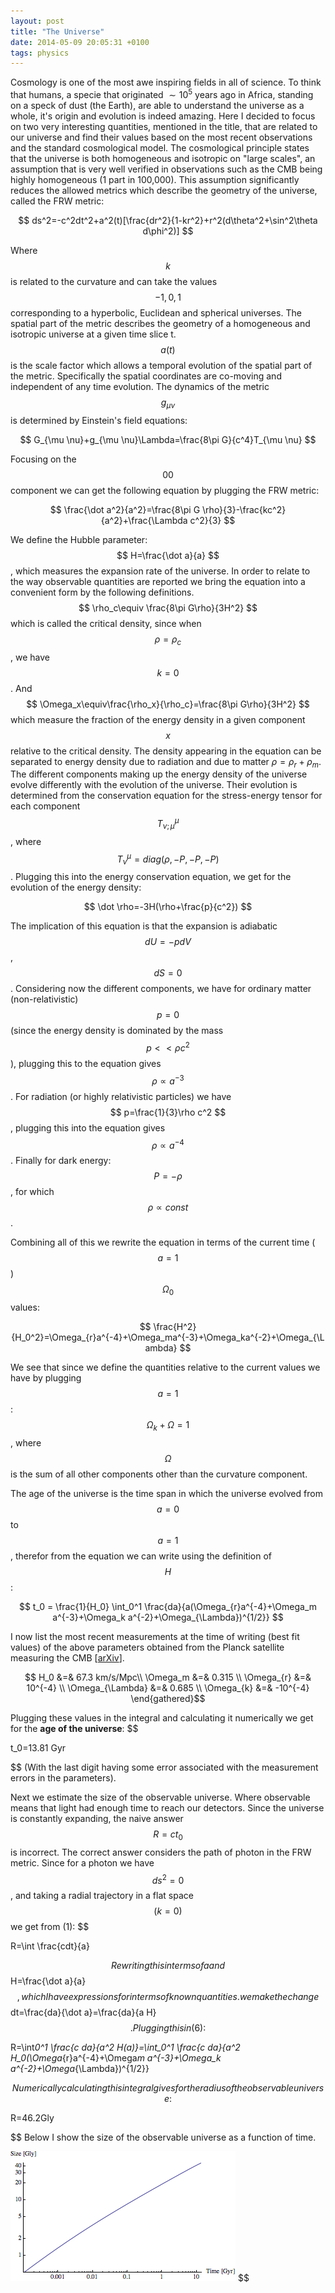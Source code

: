 ```yaml
---
layout: post
title: "The Universe"
date: 2014-05-09 20:05:31 +0100
tags: physics
---
```


Cosmology is one of the most awe inspiring fields in all of science. To think that humans, a specie that originated $\sim 10^5$ years ago
in Africa, standing on a speck of dust (the Earth), are able to understand the universe as a whole, it's origin and evolution is indeed amazing. Here I decided to focus on two very interesting quantities, mentioned in the title,
that are related to our universe and find their values based on the most recent observations and the standard cosmological model.
The cosmological principle states that the universe is both homogeneous and isotropic on "large scales", an assumption that is very well verified in observations such as the CMB being highly homogeneous (1 part in 100,000).
This assumption significantly reduces the allowed metrics which describe the geometry of the universe, called the FRW metric:

$$
ds^2=-c^2dt^2+a^2(t)[\frac{dr^2}{1-kr^2}+r^2(d\theta^2+\sin^2\theta d\phi^2)]
$$

Where $$ k $$ is related to the curvature and can take the values $$ -1,0,1 $$ corresponding to a hyperbolic, Euclidean and spherical universes.
The spatial part of the metric describes the geometry of a homogeneous and isotropic universe at a given time slice t.
$$ a(t) $$ is the scale factor which allows a temporal evolution of the spatial part of the metric. Specifically the spatial coordinates are
co-moving and independent of any time evolution.
The dynamics of the metric $$ g_{\mu \nu} $$ is determined by Einstein's field equations:

$$
G_{\mu \nu}+g_{\mu \nu}\Lambda=\frac{8\pi G}{c^4}T_{\mu \nu}
$$

Focusing on the $$ 00 $$ component we can get the following equation by plugging the FRW metric:

$$
\frac{\dot a^2}{a^2}=\frac{8\pi G \rho}{3}-\frac{kc^2}{a^2}+\frac{\Lambda c^2}{3}
$$

We define the Hubble parameter: $$ H=\frac{\dot a}{a} $$, which measures the expansion rate of the universe.
In order to relate to the way observable quantities are reported we bring the equation into a convenient form by the following definitions.
$$ \rho_c\equiv \frac{8\pi G\rho}{3H^2} $$ which is called the critical density, since when $$ \rho=\rho_c $$, we have $$ k=0 $$.
And $$ \Omega_x\equiv\frac{\rho_x}{\rho_c}=\frac{8\pi G\rho}{3H^2} $$ which measure the fraction of the energy density in a given component $$ x $$ relative to the critical density.
The density appearing in the equation can be separated to energy density due to radiation and due to matter $\rho=\rho_r+\rho_m$.
The different components making up the energy density of the universe evolve differently with the evolution of the universe.
Their evolution is determined from the conservation equation for the stress-energy tensor for each component $$ T^{\mu}_{\nu;\mu} $$, where $$ T^{\mu}_{\nu}=diag(\rho,-P,-P,-P) $$.
Plugging this into the energy conservation equation, we get for the evolution of the energy density:

$$
\dot \rho=-3H(\rho+\frac{p}{c^2})
$$

The implication of this equation is that the expansion is adiabatic $$ dU=-pdV $$ , $$ dS=0 $$.
Considering now the different components, we have for ordinary matter (non-relativistic) $$ p=0 $$ (since the energy density is dominated by the mass $$ p<<\rho c^2 $$),
plugging this to the equation gives $$ \rho\propto a^{-3} $$. For radiation (or highly relativistic particles) we have $$ p=\frac{1}{3}\rho c^2 $$, plugging this into the equation
gives $$ \rho \propto a^{-4} $$. Finally for dark energy: $$ P=-\rho $$, for which $$ \rho \propto const $$.

Combining all of this we rewrite the equation in terms of the current time ($$ a=1 $$) $$ \Omega_0 $$ values:

$$
\frac{H^2}{H_0^2}=\Omega_{r}a^{-4}+\Omega_ma^{-3}+\Omega_ka^{-2}+\Omega_{\Lambda}
$$

We see that since we define the quantities relative to the current values we have by plugging $$ a=1 $$: $$ \Omega_k+\Omega=1 $$, where $$ \Omega $$ is the sum of all other components other than the curvature component.

The age of the universe is the time span in which the universe evolved from $$ a = 0 $$ to $$ a = 1 $$, therefor from the equation we can write using the
definition of $$ H $$:

$$
t_0 = \frac{1}{H_0} \int_0^1 \frac{da}{a(\Omega_{r}a^{-4}+\Omega_m a^{-3}+\Omega_k a^{-2}+\Omega_{\Lambda})^{1/2}}
$$

I now list the most recent measurements at the time of writing (best fit values) of the above parameters obtained from the Planck satellite measuring the CMB [<a href='http://arxiv.org/abs/1303.5076' target='_blank'>arXiv</a>].

$$
    H_0 &=& 67.3 km/s/Mpc\\
	\Omega_m &=& 0.315 \\
	\Omega_{r} &=& 10^{-4} \\
	\Omega_{\Lambda} &=& 0.685 \\
	\Omega_{k} &=& -10^{-4}
\end{gathered}$$

Plugging these values in the integral and calculating it numerically we get for the <b>age of the universe</b>:
$$

t_0=13.81 Gyr

$$
(With the last digit having some error associated with the measurement errors in the parameters).

Next we estimate the size of the observable universe. Where observable means that light had enough time to reach our detectors.
Since the universe is constantly expanding, the naive answer $$ R=ct_0 $$ is incorrect.
The correct answer considers the path of photon in the FRW metric. Since for a photon we have $$ ds^2=0 $$, and taking a radial trajectory in a flat
space $$ (k=0) $$ we get from (1):
$$

R=\int \frac{cdt}{a}

$$
Rewriting this in terms of a and $$ H=\frac{\dot a}{a} $$, which I have expressions for in terms of known quantities.
we make the change $$ dt=\frac{da}{\dot a}=\frac{da}{a H} $$. Plugging this in (6):
$$

R=\int*0^1 \frac{c da}{a^2 H(a)}=\int_0^1 \frac{c da}{a^2 H_0(\Omega*{r}a^{-4}+\Omega*m a^{-3}+\Omega_k a^{-2}+\Omega*{\Lambda})^{1/2}}

$$
Numerically calculating this integral gives for the radius of the observable universe:
$$

R=46.2Gly

$$
Below I show the size of the observable universe as a function of time.

![Age](/assets/agesize.png)
$$
